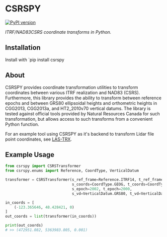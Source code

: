# CSRSPY

[![PyPI version](https://badge.fury.io/py/csrspy.svg)](https://badge.fury.io/py/csrspy)

*ITRF/NAD83CSRS coordinate transforms in Python.*

## Installation

Install with `pip install csrspy

## About

CSRSPY provides coordinate transformation utilities to transform coordinates between various ITRF realization and NAD83 (CSRS).
Furthermore, this library provides the ability to transform between reference epochs and between GRS80 ellipsoidal heights and 
orthometric heights in CGG2013, CGG2013a, and HT2_2010v70 vertical datums. The library is tested against official tools
provided by Natural Resources Canada for such transformation, but allows access to such transforms from a convenient Python
function.

For an example tool using CSRSPY as it's backend to transform Lidar file point coordinates, see 
[LAS-TRX](https://github.com/HakaiInstitute/LAS-TRX).

## Example Usage

```python
from csrspy import CSRSTransformer
from csrspy.enums import Reference, CoordType, VerticalDatum

transformer = CSRSTransformer(s_ref_frame=Reference.ITRF14, t_ref_frame=Reference.ITRF00,
                              s_coords=CoordType.GEOG, t_coords=CoordType.UTM10,
                              s_epoch=2002, t_epoch=2000,
                              s_vd=VerticalDatum.GRS80, t_vd=VerticalDatum.GRS80)

in_coords = [
    (-123.365646, 48.428421, 0)
]
out_coords = list(transformer(in_coords))

print(out_coords)
# >> (472951.082, 5363983.805, 0.001)
```

